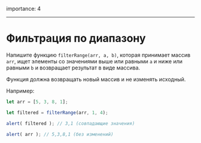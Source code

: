 importance: 4

---

# Фильтрация по диапазону

Напишите функцию `filterRange(arr, a, b)`, которая принимает массив `arr`, ищет элементы со значениями выше или равными `a` и ниже или равными `b` и возвращает результат в виде массива.

Функция должна возвращать новый массив и не изменять исходный.

Например:

```js
let arr = [5, 3, 8, 1];

let filtered = filterRange(arr, 1, 4); 

alert( filtered ); // 3,1 (совпадающие значения)

alert( arr ); // 5,3,8,1 (без изменений)
```

